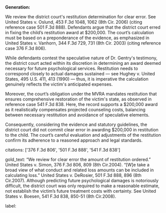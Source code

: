 **Generation:**

We review the district court's restitution determination for clear error. See United States v. Oslund, 453 F.3d 1048, 1062 (8th Cir. 2006) (citing reference case 501 F.3d 888). Defendants argue that the district court erred in fixing the child’s restitution award at $200,000. The court’s calculation must be based on a preponderance of the evidence, as emphasized in United States v. Vanhorn, 344 F.3d 729, 731 (8th Cir. 2003) (citing reference case 376 F.3d 806).

While defendants contest the speculative nature of Dr. Gentry's testimony, the district court acted within its discretion in determining an award deemed necessary for future psychological services. Restitution needs to correspond closely to actual damages sustained — see Hughey v. United States, 495 U.S. 411, 413 (1990) — thus, it is imperative the calculation genuinely reflects the victim's anticipated expenses.

Moreover, the court’s obligation under the MVRA mandates restitution that ensures comprehensive restoration of the victim's state, as observed in reference case 541 F.3d 838. Here, the record supports a $200,000 award as it realistically compensates projected counseling costs, balancing between necessary restitution and avoidance of speculative elements.

Consequently, considering the evidence and statutory guidelines, the district court did not commit clear error in awarding $200,000 in restitution to the child. The court’s careful evaluation and adjustments of the restitution confirm its adherence to a reasoned approach and legal standards.

citations: ['376 F.3d 806', '501 F.3d 888', '541 F.3d 838']

gold_text: “We review for clear error the amount of restitution ordered.” United States v. Simon, 376 F.3d 806, 809 (8th Cir.2004). “[W]e take a broad view of what conduct and related loss amounts can be included in calculating loss.” United States v. DeRosier, 501 F.3d 888, 896 (8th Cir.2007). Although predicting future psychological damages is notoriously difficult, the district court was only required to make a reasonable estimate, not establish the victim’s future treatment costs with certainty. See United States v. Boesen, 541 F.3d 838, 850-51 (8th Cir.2008).

label: 